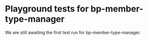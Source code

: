 # Playground tests for bp-member-type-manager
We are still awaiting the first test run for bp-member-type-manager.
